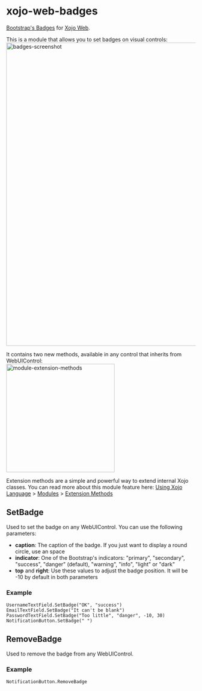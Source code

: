 # xojo-web-badges
[Bootstrap's Badges](https://getbootstrap.com/docs/4.6/components/badge/) for [Xojo Web](https://xojo.com/).

This is a module that allows you to set badges on visual controls:    
<img width="806" alt="badges-screenshot" src="https://user-images.githubusercontent.com/601856/199590426-e8793f2d-786f-4b23-87af-b7da83e7d4f9.png">

It contains two new methods, available in any control that inherits from WebUIControl:    
<img width="288" alt="module-extension-methods" src="https://user-images.githubusercontent.com/601856/199590919-aeae6202-5a1c-4d2f-9bab-d11a739b7d07.png">

Extension methods are a simple and powerful way to extend internal Xojo classes. You can read more about this module feature here:
[Using Xojo Language](https://documentation.xojo.com/getting_started/using_the_xojo_language/) > [Modules](https://documentation.xojo.com/getting_started/using_the_xojo_language/modules.html) > [Extension Methods](https://documentation.xojo.com/getting_started/using_the_xojo_language/modules.html#extension-methods)

## SetBadge
Used to set the badge on any WebUIControl. You can use the following parameters:
- **caption**: The caption of the badge. If you just want to display a round circle, use an space
- **indicator**: One of the Bootstrap's indicators: "primary", "secondary", "success", "danger" (default), "warning", "info", "light" or "dark"
- **top** and **right**: Use these values to adjust the badge position. It will be -10 by default in both parameters

### Example
```xojo
UsernameTextField.SetBadge("OK", "success")
EmailTextField.SetBadge("It can't be blank")
PasswordTextField.SetBadge("Too little", "danger", -10, 30)
NotificationButton.SetBadge(" ")
```

## RemoveBadge
Used to remove the badge from any WebUIControl.

### Example
```xojo
NotificationButton.RemoveBadge
```
